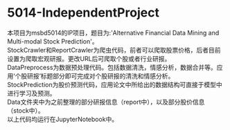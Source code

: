# 5014-IndependentProject
本项目为msbd5014的IP项目，题目为:'Alternative Financial Data Mining and Multi-modal Stock Prediction'。\
StockCrawler和ReportCrawler为爬虫代码，前者可以爬取股票价格，后者目前设置为爬取宏观研报。更改URL后可爬取个股或者行业研报。\
DataPreprocess为数据预处理代码。包括数据清洗，情感分析，数据合并等。应用‘个股研报’标题部分即可完成对个股研报的清洗和情感分析。\
StockPrediction为股价预测代码，应用论文中所给出的数据结构可直接于模型中进行学习及预测。\
Data文件夹中为之前整理的部分研报信息（report中），以及部分股价信息（stock中）。\
以上代码均运行在JupyterNotebook中。
